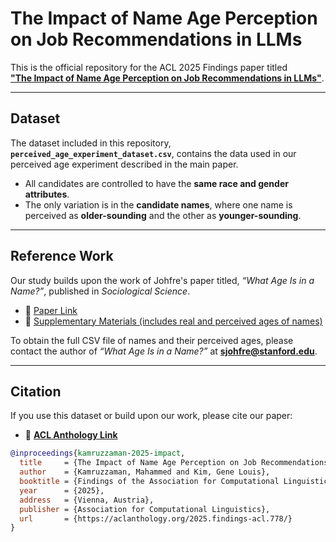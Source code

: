 # The Impact of Name Age Perception on Job Recommendations in LLMs

This is the official repository for the ACL 2025 Findings paper titled  
**["The Impact of Name Age Perception on Job Recommendations in LLMs"](https://aclanthology.org/2025.findings-acl.778/)**.

---

## Dataset

The dataset included in this repository, **`perceived_age_experiment_dataset.csv`**, contains the data used in our perceived age experiment described in the main paper.  

- All candidates are controlled to have the **same race and gender attributes**.  
- The only variation is in the **candidate names**, where one name is perceived as **older-sounding** and the other as **younger-sounding**.  

---

## Reference Work

Our study builds upon the work of Johfre's paper titled, *“What Age Is in a Name?”*, published in *Sociological Science*.  

- 📄 [Paper Link](https://sociologicalscience.com/download/vol-7/august/SocSci_v7_367to390.pdf)  
- 📑 [Supplementary Materials (includes real and perceived ages of names)](https://sociologicalscience.com/download/vol-7/august/supplemental_materials/SocSci_v7_367to390_supp.pdf)  

To obtain the full CSV file of names and their perceived ages, please contact the author of *“What Age Is in a Name?”* at **sjohfre@stanford.edu**.

---

## Citation

If you use this dataset or build upon our work, please cite our paper:

- 📄 **[ACL Anthology Link](https://aclanthology.org/2025.findings-acl.778/)**  

```bibtex
@inproceedings{kamruzzaman-2025-impact,
  title     = {The Impact of Name Age Perception on Job Recommendations in LLMs},
  author    = {Kamruzzaman, Mahammed and Kim, Gene Louis},
  booktitle = {Findings of the Association for Computational Linguistics: ACL 2025},
  year      = {2025},
  address   = {Vienna, Austria},
  publisher = {Association for Computational Linguistics},
  url       = {https://aclanthology.org/2025.findings-acl.778/}
}
